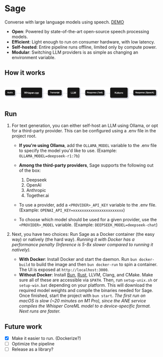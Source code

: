 # Sage

Converse with large language models using speech. [DEMO](https://www.youtube.com/watch?v=aAl0SuJVm4g)

-  **Open**: Powered by state-of-the-art open-source speech processing models.
-  **Efficient**: Light enough to run on consumer hardware, with low latency.
-  **Self-hosted**: Entire pipeline runs offline, limited only by compute power.
-  **Modular**: Switching LLM providers is as simple as changing an environment variable.

## How it works

<br/>

<picture>
   <source media="(prefers-color-scheme: dark)" srcset="https://github.com/farshed/sage/blob/main/assets/architecture-dark.png?raw=true">
   <source media="(prefers-color-scheme: light)" srcset="https://github.com/farshed/sage/blob/main/assets/architecture-light.png?raw=true">
   <img alt="Sage architecture" src="https://github.com/farshed/sage/blob/main/assets/architecture-dark.png?raw=true">
</picture>

## Run

1. For text generation, you can either self-host an LLM using Ollama, or opt for a third-party provider. This can be configured using a .env file in the project root.

   -  **If you're using Ollama**, add the `OLLAMA_MODEL` variable to the .env file to specify the model you'd like to use. (Example: `OLLAMA_MODEL=deepseek-r1:7b`)

   -  **Among the third-party providers**, Sage supports the following out of the box:

      1. Deepseek
      2. OpenAI
      3. Anthropic
      4. Together.ai

   -  To use a provider, add a `<PROVIDER>_API_KEY` variable to the .env file. (Example: `OPENAI_API_KEY=xxxxxxxxxxxxxxxxxxxxxxx`)
   -  To choose which model should be used for a given provider, use the `<PROVIDER>_MODEL` variable. (Example: `DEEPSEEK_MODEL=deepseek-chat`)

2. Next, you have two choices: Run Sage as a Docker container (the easy way) or natively (the hard way). _Running it with Docker has a performance penalty (Inference is 5-8x slower compared to running it natively)._

   -  **With Docker**: Install Docker and start the daemon. Run `bun docker-build` to build the image and then `bun docker-run` to spin a container. The UI is exposed at `http://localhost:3000`.
   -  **Without Docker**: Install [Bun](https://bun.sh), [Rust](https://www.rust-lang.org/tools/install), LLVM, Clang, and CMake. Make sure all of these are accessible via `$PATH`. Then, run `setup-unix.sh` or `setup-win.bat` depending on your platform. This will download the required model weights and compile the binaries needed for Sage. Once finished, start the project with `bun start`. _The first run on macOS is slow (~20 minutes on M1 Pro), since the ANE service compiles the Whisper CoreML model to a device-specific format. Next runs are faster._

## Future work

-  [x] Make it easier to run. (Dockerize?)
-  [ ] Optimize the pipeline
-  [ ] Release as a library?
